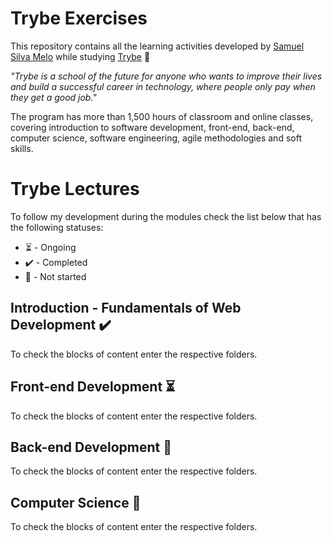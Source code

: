 # Trybe Exercises
This repository contains all the learning activities developed by [Samuel Silva Melo](https://www.linkedin.com/in/samuel-silva-melo/) while studying [Trybe](https://www.betrybe.com/) :rocket:

_"Trybe is a school of the future for anyone who wants to improve their lives and build a successful career in technology, where people only pay when they get a good job."_

The program has more than 1,500 hours of classroom and online classes, covering introduction to software development, front-end, back-end, computer science, software engineering, agile methodologies and soft skills.

# Trybe Lectures

To follow my development during the modules check the list below that has the following statuses:

- :hourglass_flowing_sand: - Ongoing
- :heavy_check_mark: - Completed
- :closed_book: - Not started

## Introduction - Fundamentals of Web Development :heavy_check_mark:
To check the blocks of content enter the respective folders.

## Front-end Development :hourglass_flowing_sand:
To check the blocks of content enter the respective folders.

## Back-end Development :closed_book:
To check the blocks of content enter the respective folders.

## Computer Science :closed_book:
To check the blocks of content enter the respective folders.
